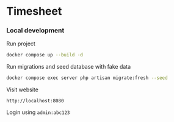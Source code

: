 # Timesheet

### Local development

Run project
```bash
docker compose up --build -d
```

Run migrations and seed database with fake data
```bash
docker compose exec server php artisan migrate:fresh --seed
```

Visit website
```
http://localhost:8080
```

Login using `admin:abc123`
